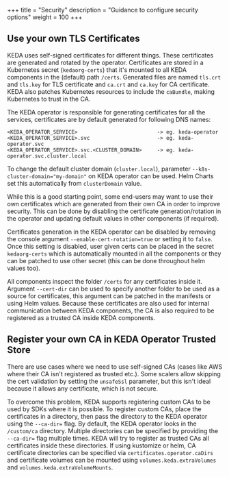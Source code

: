+++
title = "Security"
description = "Guidance to configure security options"
weight = 100
+++

## Use your own TLS Certificates

KEDA uses self-signed certificates for different things. These certificates are generated and rotated by the operator. Certificates are stored in a Kubernetes secret (`kedaorg-certs`) that it's mounted to all KEDA components in the (default) path `/certs`. Generated files are named `tls.crt` and `tls.key` for TLS certificate and `ca.crt` and `ca.key` for CA certificate. KEDA also patches Kubernetes resources to include the `caBundle`, making Kubernetes to trust in the CA.

The KEDA operator is responsible for generating certificates for all the services, certificates are by default generated for following DNS names:
```
<KEDA_OPERATOR_SERVICE>                          -> eg. keda-operator
<KEDA_OPERATOR_SERVICE>.svc                      -> eg. keda-operator.svc
<KEDA_OPERATOR_SERVICE>.svc.<CLUSTER_DOMAIN>     -> eg. keda-operator.svc.cluster.local
```
To change the default cluster domain (`cluster.local`), parameter `--k8s-cluster-domain="my-domain"` on KEDA operator can be used. Helm Charts set this automatically from `clusterDomain` value.

While this is a good starting point, some end-users may want to use their own certificates which are generated from their own CA in order to improve security. This can be done by disabling the certificate generation/rotation in the operator and updating default values in other components (if required). 

Certificates generation in the KEDA operator can be disabled by removing the console argument `--enable-cert-rotation=true` or setting it to `false`. Once this setting is disabled, user given certs can be placed in the secret `kedaorg-certs` which is automatically mounted in all the components or they can be patched to use other secret (this can be done throughout helm values too).

All components inspect the folder `/certs` for any certificates inside it. Argument `--cert-dir` can be used to specify another folder to be used as a source for certificates, this argument can be patched in the manifests or using Helm values. Because these certificates are also used for internal communication between KEDA components, the CA is also required to be registered as a trusted CA inside KEDA components.

## Register your own CA in KEDA Operator Trusted Store

There are use cases where we need to use self-signed CAs (cases like AWS where their CA isn't registered as trusted etc.). Some scalers allow skipping the cert validation by setting the `unsafeSsl` parameter, but this isn't ideal because it allows any certificate, which is not secure.

To overcome this problem, KEDA supports registering custom CAs to be used by SDKs where it is possible. To register custom CAs, place the certificates in a directory, then pass the directory to the KEDA operator using the `--ca-dir=` flag. By default, the KEDA operator looks in the `/custom/ca` directory.  Multiple directories can be specified by providing the `--ca-dir=` flag multiple times. KEDA will try to register as trusted CAs all certificates inside these directories. If using kustomize or helm, CA certificate directories can be specified via `certificates.operator.caDirs` and certificate volumes can be mounted using `volumes.keda.extraVolumes` and `volumes.keda.extraVolumeMounts`.
